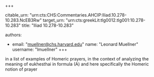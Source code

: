 +++


citable_urn: "urn:cts:CHS:Commentaries.AHCIP:Iliad.10.278-10.283.NcEB3Rw"
target_urn: "urn:cts:greekLit:tlg0012.tlg001:10.278-10.283"
title: "Iliad 10.278-10.283"

authors:
- email: "muellner@chs.harvard.edu"
  name: "Leonard Muellner"
  username: "lmuellner"
+++

<p>in a list of examples of Homeric prayers, in the context of analyzing the meaning of eukhesthai in formula (A) and here specifically the Homeric notion of prayer</p>
